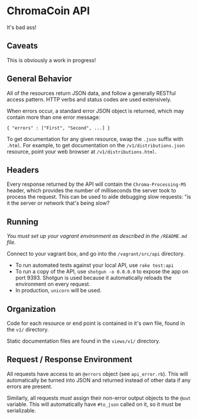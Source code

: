 # ChromaCoin API

It's bad ass!

## Caveats

This is obviously a work in progress!

## General Behavior

All of the resources return JSON data, and follow a generally RESTful access pattern. HTTP verbs and status codes are used extensively.

When errors occur, a standard error JSON object is returned, which may contain more than one error message:

    { "errors" : ["First", "Second", ...] }


To get documentation for any given resource, swap the `.json` suffix with `.html`. For example, to get documentation on the `/v1/distributions.json` resource, point your web browser at `/v1/distributions.html`.

## Headers

Every response returned by the API will contain the `Chroma-Processing-MS` header, which provides the number of milliseconds the server took to process the request. This can be used to aide debugging slow requests: "is it the server or network that's being slow?

## Running

*You must set up your vagrant environment as described in the `/README.md` file.*

Connect to your vagrant box, and go into the `/vagrant/src/api` directory.

- To run automated tests against your local API, use `rake test:api`
- To run a copy of the API, use `shotgun -o 0.0.0.0` to expose the app on port 9393. Shotgun is used because it automatically reloads the environment on every request.
- In production, `unicorn` will be used.

## Organization

Code for each resource or end point is contained in it's own file, found in the `v1/` directory.

Static documentation files are found in the `views/v1/` directory.

## Request / Response Environment

All requests have access to an `@errors` object (see `api_error.rb`). This will automatically be turned into JSON and returned instead of other data if any errors are present.

Similarly, all requests *must* assign their non-error output objects to the `@out` variable. This will automatically have `#to_json` called on it, so it must be serializable.
